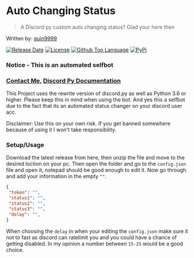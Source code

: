 # Auto Changing Status

> A Discord py custom auto changing status? Glad your here then

Written by: [quin9999](github.com/quin9999)

[![Release Date](https://img.shields.io/github/release-date/quin9999/autostatus?color=CE6A00&style=for-the-badge)](https://github.com/quin9999/autostatus) [![License](https://img.shields.io/github/license/quin9999/autostatus?label=License&style=for-the-badge)](https://github.com/quin9999/autostatus/blob/main/LICENSE) [![Github Top Language](https://img.shields.io/github/languages/top/qwertyquerty/pypresence.svg?style=for-the-badge)](https://www.python.org/) [![PyPi](https://img.shields.io/pypi/v/pypresence.svg?style=for-the-badge)](#)

### Notice - This is an automated selfbot

### [Contact Me](https://discord.bio/p/quin4dev), [Discord Py Documentation](https://discordpy.readthedocs.io/en/stable/)

This Project uses the rewrite version of discord.py as well as Python 3.6 or higher. Please keep this in mind when using the bot.
And yes this a selfbot due to the fact that its an automated status changer on your discord user acc.

Disclaimer: Use this on your own risk. If you get banned somewhere because of using it I won't take responsibility.

### Setup/Usage

Download the latest release from here, then unzip the file and move to the desired loction on your pc.
Then open the folder and go to the `config.json` file and open it, notepad should be good enough to edit it. Now go through
and add your information in the empty `""`.

```json
{
 "token": "",
 "status1": "",
 "status2": "",
 "status3": "",
 "delay": "",
}
```
When choosing the `delay` in when your editing the `config.json` make sure it not to fast as discord can ratelimit you and you could
have a chance of getting disabled. In my opinion a number between `15-25` would be a good choice.


